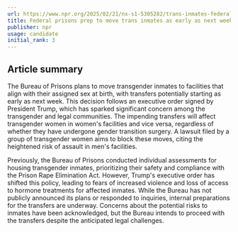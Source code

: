 ```yaml
---
url: https://www.npr.org/2025/02/21/nx-s1-5305282/trans-inmates-federal-prison-policy-transfers
title: Federal prisons prep to move trans inmates as early as next week
publisher: npr
usage: candidate
initial_rank: 3
---
```

## Article summary
The Bureau of Prisons plans to move transgender inmates to facilities that align with their assigned sex at birth, with transfers potentially starting as early as next week. This decision follows an executive order signed by President Trump, which has sparked significant concern among the transgender and legal communities. The impending transfers will affect transgender women in women's facilities and vice versa, regardless of whether they have undergone gender transition surgery. A lawsuit filed by a group of transgender women aims to block these moves, citing the heightened risk of assault in men's facilities.

Previously, the Bureau of Prisons conducted individual assessments for housing transgender inmates, prioritizing their safety and compliance with the Prison Rape Elimination Act. However, Trump's executive order has shifted this policy, leading to fears of increased violence and loss of access to hormone treatments for affected inmates. While the Bureau has not publicly announced its plans or responded to inquiries, internal preparations for the transfers are underway. Concerns about the potential risks to inmates have been acknowledged, but the Bureau intends to proceed with the transfers despite the anticipated legal challenges.
